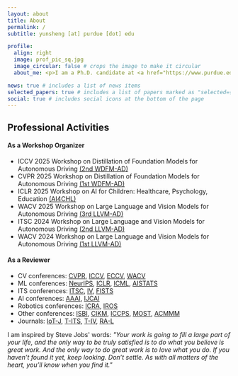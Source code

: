 ```yaml
---
layout: about
title: About
permalink: /
subtitle: yunsheng [at] purdue [dot] edu

profile:
  align: right
  image: prof_pic_sq.jpg
  image_circular: false # crops the image to make it circular
  about_me: <p>I am a Ph.D. candidate at <a href="https://www.purdue.edu/" target="_blank"><img src="/assets/img/logo/purdue_icon.png" alt="Purdue Logo" style="height:20px;vertical-align:middle;"> Purdue University</a>, working in the <a href="https://purduedigitaltwin.github.io/" target="_blank">Digital Twin Lab</a> under the supervision of <a href="https://ziranw.github.io/" target="_blank">Prof. Ziran Wang</a>. I hold a Master’s degree in <a href="https://cs.nyu.edu/home/index.html" target="_blank">Computer Science</a> from <img src="assets/img/logo/NYU_Short_RGB_Color.png" alt="NYU Logo" style="height:20px;vertical-align:middle;"> New York University</a>. Currently, I am a research intern at <img src="/assets/img/logo/waymo_logo.png" alt="Waymo Logo" style="height:20px;vertical-align:middle;">Waymo Research. I have previously completed research internships at <img src="/assets/img/logo/bosch_icon.png" alt="Bosch Logo" style="height:20px;vertical-align:middle;"> Bosch Research North America and <img src="assets/img/logo/Toyota-Logo-1978.png" alt="Toyota Logo" style="height:25px;vertical-align:middle;">Toyota North America. My research focuses on enhancing the generalization and reasoning capabilities of end-to-end models, particularly in handling long-tail scenarios.</p>

news: true # includes a list of news items
selected_papers: true # includes a list of papers marked as "selected={true}"
social: true # includes social icons at the bottom of the page
---
```


## Professional Activities
#### As a Workshop Organizer
- ICCV 2025 Workshop on Distillation of Foundation Models for Autonomous Driving [(2nd WDFM-AD)](https://wdfm-ad.github.io/)
- CVPR 2025 Workshop on Distillation of Foundation Models for Autonomous Driving [(1st WDFM-AD)](https://wdfm-ad.github.io/)
- ICLR 2025 Workshop on AI for Children: Healthcare, Psychology, Education [(AI4CHL)](https://pediamedai.com/ai4chl/)
- WACV 2025 Workshop on Large Language and Vision Models for Autonomous Driving [(3rd LLVM-AD)](https://llvm-ad.github.io/)
- ITSC 2024 Workshop on Large Language and Vision Models for Autonomous Driving [(2nd LLVM-AD)](https://llvm-ad.github.io/ITSC_2024/)
- WACV 2024 Workshop on Large Language and Vision Models for Autonomous Driving [(1st LLVM-AD)](https://llvm-ad.github.io/WACV_2024/)

#### As a Reviewer
- CV conferences: [CVPR](https://cvpr.thecvf.com/), [ICCV](https://iccv.thecvf.com/), [ECCV](https://eccv.ecva.net/), [WACV](https://wacv2025.thecvf.com/)
- ML conferences: [NeurIPS](https://neurips.cc/), [ICLR](https://iclr.cc/), [ICML](https://icml.cc/), [AISTATS](https://aistats.org/)
- ITS conferences: [ITSC](https://ieee-itss.org/conf/itsc/), [IV](https://ieee-iv.org/2024/), [FISTS](https://ieee-itss.org/conf/fists/)
- AI conferences: [AAAI](https://aaai.org/conference/aaai/), [IJCAI](https://ijcai24.org/)
- Robotics conferences: [ICRA](https://2025.ieee-icra.org/), [IROS](https://www.iros25.org/)
- Other conferences: [ISBI](https://biomedicalimaging.org), [CIKM](https://www.cikm2024.org/), [ICCPS](https://iccps.acm.org/), [MOST](https://ieeemobility.org/), [ACMMM](https://acmmm2025.org/)
- Journals: [IoT-J](https://ieeexplore.ieee.org/xpl/RecentIssue.jsp?punumber=6488907), [T-ITS](https://ieeexplore.ieee.org/xpl/RecentIssue.jsp?punumber=6979), [T-IV](https://ieeexplore.ieee.org/xpl/RecentIssue.jsp?punumber=7274857), [RA-L](https://ieeexplore.ieee.org/xpl/RecentIssue.jsp?punumber=7083369)

I am inspired by Steve Jobs' words: *"Your work is going to fill a large part of your life, and the only way to be truly satisfied is to do what you believe is great work. And the only way to do great work is to love what you do. If you haven’t found it yet, keep looking. Don’t settle. As with all matters of the heart, you’ll know when you find it."*